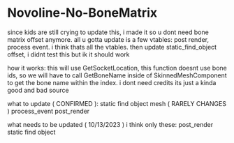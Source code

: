 # Novoline-No-BoneMatrix
since kids are still crying to update this, i made it so u dont need bone matrix offset anymore. all u gotta update is a few vtables: post render, process event. i think thats all the vtables. then update static_find_object offset, i didnt test this but ik it should work

how it works:
this will use GetSocketLocation, this function doesnt use bone ids, so we will have to call GetBoneName inside of SkinnedMeshComponent to get the bone name within the index. i dont need credits its just a kinda good and bad source

what to update ( CONFIRMED ):
static find object
mesh ( RARELY CHANGES )
process_event
post_render

what needs to be updated ( 10/13/2023 )
i think only these:
post_render
static find object
